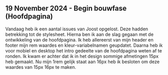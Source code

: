 ## 19 November 2024 - Begin bouwfase (Hoofdpagina)

Vandaag heb ik een aantal issues van Joost opgelost. Deze hadden betrekking tot de stylesheet.
Hierna ben ik aan de slag gegaan met de ontwikkeling van de hoofdpagina. Ik heb allereerst van mijn header en footer mijn rem waardes en kleur-variabelnamen geupdatet. Daarna heb ik voor mobiel en desktop het intro gedeelte van de hoofdpagina weten af te ronden.
Ik kwam er achter dat ik in het design sommige afmetingen 15px heb gemaakt. Nu mijn 1rem gelijk staat aan 16px heb ik besloten om deze waardes van 15px 16px te maken.